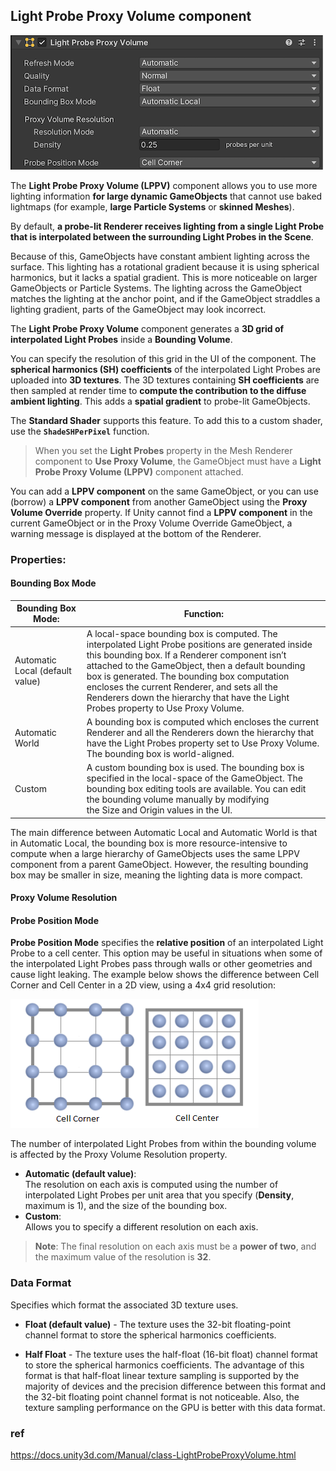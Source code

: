 ## Light Probe Proxy Volume component
![](../img/LPPV.png)

The **Light Probe Proxy Volume (LPPV)** component allows you to use more lighting information **for large dynamic GameObjects** that cannot use baked lightmaps (for example, **large Particle Systems** or **skinned Meshes**).

By default, **a probe-lit Renderer receives lighting from a single Light Probe that is interpolated between the surrounding Light Probes in the Scene**.

Because of this, GameObjects have constant ambient lighting across the surface. This lighting has a rotational gradient because it is using spherical harmonics, but it lacks a spatial gradient. This is more noticeable on larger GameObjects or Particle Systems. The lighting across the GameObject matches the lighting at the anchor point, and if the GameObject straddles a lighting gradient, parts of the GameObject may look incorrect.

The **Light Probe Proxy Volume** component generates a **3D grid of interpolated Light Probes** inside a **Bounding Volume**. 

You can specify the resolution of this grid in the UI of the component. The **spherical harmonics (SH) coefficients** of the interpolated Light Probes are uploaded into **3D textures**. The 3D textures containing **SH coefficients** are then sampled at render time to **compute the contribution to the diffuse ambient lighting**. This adds a **spatial gradient** to probe-lit GameObjects.


The **Standard Shader** supports this feature. To add this to a custom shader, use the **`ShadeSHPerPixel`** function.


 > When you set the **Light Probes** property in the Mesh Renderer component to **Use Proxy Volume**, the GameObject must have a **Light Probe Proxy Volume (LPPV)** component attached.

You can add a **LPPV component** on the same GameObject, or you can use (borrow) a **LPPV component** from another GameObject using the **Proxy Volume Override** property. If Unity cannot find a **LPPV component** in the current GameObject or in the Proxy Volume Override GameObject, a warning message is displayed at the bottom of the Renderer.


### Properties:
#### Bounding Box Mode 
| Bounding Box Mode: | Function: |
| --- | --- |
| Automatic Local (default value) | A local-space bounding box is computed. The interpolated Light Probe positions are generated inside this bounding box. If a Renderer component isn’t attached to the GameObject, then a default bounding box is generated. The bounding box computation encloses the current Renderer, and sets all the Renderers down the hierarchy that have the Light Probes property to Use Proxy Volume. |
| Automatic World | A bounding box is computed which encloses the current Renderer and all the Renderers down the hierarchy that have the Light Probes property set to Use Proxy Volume. The bounding box is world-aligned. |
| Custom | A custom bounding box is used. The bounding box is specified in the local-space of the GameObject. The bounding box editing tools are available. You can edit the bounding volume manually by modifying the Size and Origin values in the UI. |

The main difference between Automatic Local and Automatic World is that in Automatic Local, the bounding box is more resource-intensive to compute when a large hierarchy of GameObjects uses the same LPPV component from a parent GameObject. However, the resulting bounding box may be smaller in size, meaning the lighting data is more compact.


#### Proxy Volume Resolution
#### Probe Position Mode 
**Probe Position Mode** specifies the **relative position** of an interpolated Light Probe to a cell center. This option may be useful in situations when some of the interpolated Light Probes pass through walls or other geometries and cause light leaking. The example below shows the difference between Cell Corner and Cell Center in a 2D view, using a 4x4 grid resolution:

![](../img/LightProbeProxyVolumeWindow4.png)

The number of interpolated Light Probes from within the bounding volume is affected by the Proxy Volume Resolution property.
- **Automatic (default value)**: \
  The resolution on each axis is computed using the number of interpolated Light Probes per unit area that you specify (**Density**, maximum is 1), and the size of the bounding box. 
- **Custom**: \
  Allows you to specify a different resolution on each axis.
  
> **Note**: The final resolution on each axis must be a **power of two**, and the maximum value of the resolution is **32**.

### Data Format 
Specifies which format the associated 3D texture uses.

- **Float (default value)** - The texture uses the 32-bit floating-point channel format to store the spherical harmonics coefficients.

- **Half Float** - The texture uses the half-float (16-bit float) channel format to store the spherical harmonics coefficients. The advantage of this format is that half-float linear texture sampling is supported by the majority of devices and the precision difference between this format and the 32-bit floating point channel format is not noticeable. Also, the texture sampling performance on the GPU is better with this data format.

### ref 
https://docs.unity3d.com/Manual/class-LightProbeProxyVolume.html






